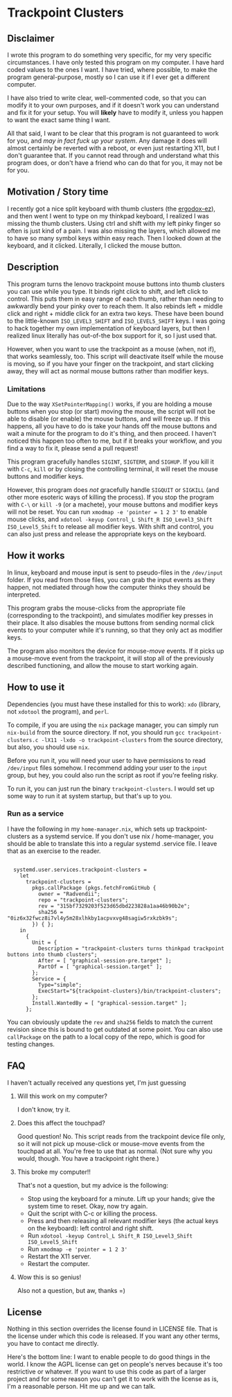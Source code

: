 # Trackpoint Clusters

## Disclaimer

I wrote this program to do something very specific, for my very specific circumstances. I have only tested this program on my computer. I have hard coded values to the ones I want. I have tried, where possible, to make the program general-purpose, mostly so I can use it if I ever get a different computer.

I have also tried to write clear, well-commented code, so that you can modify it to your own purposes, and if it doesn't work you can understand and fix it for your setup. You will **likely** have to modify it, unless you happen to want the exact same thing I want.

All that said, I want to be clear that this program is not guaranteed to work for you, and *may in fact fuck up your system*. Any damage it does will almost certainly be reverted with a reboot, or even just restarting X11, but I don't guarantee that. If you cannot read through and understand what this program does, or don't have a friend who can do that for you, it may not be for you.

## Motivation / Story time

I recently got a nice split keyboard with thumb clusters (the [ergodox-ez](https://ergodox-ez.com/)), and then went I went to type on my thinkpad keyboard, I realized I was missing the thumb clusters. Using ctrl and shift with my left pinky finger so often is just kind of a pain. I was also missing the layers, which allowed me to have so many symbol keys within easy reach. Then I looked down at the keyboard, and it clicked. Literally, I clicked the mouse button.

## Description

This program turns the lenovo trackpoint mouse buttons into thumb clusters you can use while you type. It binds right click to shift, and left click to control. This puts them in easy range of each thumb, rather than needing to awkwardly bend your pinky over to reach them. It also rebinds left + middle click and right + middle click for an extra two keys. These have been bound to the little-known `ISO_LEVEL3_SHIFT` and `ISO_LEVEL5_SHIFT` keys. I was going to hack together my own implementation of keyboard layers, but then I realized linux literally has out-of-the box support for it, so I just used that.

However, when you want to use the trackpoint as a mouse (when, not if), that works seamlessly, too. This script will deactivate itself while the mouse is moving, so if you have your finger on the trackpoint, and start clicking away, they will act as normal mouse buttons rather than modifier keys.

### Limitations

Due to the way `XSetPointerMapping()` works, if you are holding a mouse buttons when you stop (or start) moving the mouse, the script will not be able to disable (or enable) the mouse buttons, and will freeze up. If this happens, all you have to do is take your hands off the mouse buttons and wait a minute for the program to do it's thing, and then proceed. I haven't noticed this happen too often to me, but if it breaks your workflow, and you find a way to fix it, please send a pull request!

This program gracefully handles `SIGINT`, `SIGTERM`, and `SIGHUP`. If you kill it with `C-c`, `kill` or by closing the controlling terminal, it will reset the mouse buttons and modifier keys.

However, this program does *not* gracefully handle `SIGQUIT` or `SIGKILL` (and other more esoteric ways of killing the process). If you stop the program with `C-\` or `kill -9` (or a machete), your mouse buttons and modifier keys will not be reset. You can run `xmodmap -e 'pointer = 1 2 3'` to enable mouse clicks, and `xdotool -keyup Control_L Shift_R ISO_Level3_Shift ISO_Level5_Shift` to release all modifier keys. With shift and control, you can also just press and release the appropriate keys on the keyboard.


## How it works

In linux, keyboard and mouse input is sent to pseudo-files in the `/dev/input` folder. If you read from those files, you can grab the input events as they happen, not mediated through how the computer thinks they should be interpreted.

This program grabs the mouse-clicks from the appropriate file (corresponding to the trackpoint), and simulates modifier key presses in their place. It also disables the mouse buttons from sending normal click events to your computer while it's running, so that they only act as modifier keys.

The program also monitors the device for mouse-*move* events. If it picks up a mouse-move event from the trackpoint, it will stop all of the previously described functioning, and allow the mouse to start working again.

## How to use it

Dependencies (you must have these installed for this to work): `xdo` (library, not `xdotool` the program), and `perl`.

To compile, if you are using the `nix` package manager, you can simply run `nix-build` from the source directory. If not, you should run `gcc trackpoint-clusters.c -lX11 -lxdo -o trackpoint-clusters` from the source directory, but also, you should use `nix`.

Before you run it, you will need your user to have permissions to read `/dev/input` files somehow. I recommend adding your user to the `input` group, but hey, you could also run the script as root if you're feeling risky.

To run it, you can just run the binary `trackpoint-clusters`. I would set up some way to run it at system startup, but that's up to you.

### Run as a service

I have the following in my `home-manager.nix`, which sets up trackpoint-clusters as a systemd service. If you don't use nix / home-manager, you should be able to translate this into a regular systemd .service file. I leave that as an exercise to the reader.

```

  systemd.user.services.trackpoint-clusters =
    let
      trackpoint-clusters =
        pkgs.callPackage (pkgs.fetchFromGitHub {
          owner = "Radvendii";
          repo = "trackpoint-clusters";
          rev = "315bf7329203f523d65dbd223828a1aa46b90b2e";
          sha256 = "0iz6x32fwcz8i7vl4y5m28xlhkby1acpvxvg48sagiw5rxkzbk9s";
        }) { };
    in
      {
        Unit = {
          Description = "trackpoint-clusters turns thinkpad trackpoint buttons into thumb clusters";
          After = [ "graphical-session-pre.target" ];
          PartOf = [ "graphical-session.target" ];
        };
        Service = {
          Type="simple";
          ExecStart="${trackpoint-clusters}/bin/trackpoint-clusters";
        };
        Install.WantedBy = [ "graphical-session.target" ];
      };
```

You can obviously update the `rev` and `sha256` fields to match the current revision since this is bound to get outdated at some point. You can also use `callPackage` on the path to a local copy of the repo, which is good for testing changes.

## FAQ

I haven't actually received any questions yet, I'm just guessing

1. Will this work on my computer?

   I don't know, try it.

1. Does this affect the touchpad?

   Good question! No. This script reads from the trackpoint device file only, so it will not pick up mouse-click or mouse-move events from the touchpad at all. You're free to use that as normal. (Not sure why you would, though. You have a trackpoint right there.)

1. This broke my computer!!

   That's not a question, but my advice is the following:
   
   - Stop using the keyboard for a minute. Lift up your hands; give the system time to reset. Okay, now try again.
   - Quit the script with C-c or killing the process.
   - Press and then releasing all relevant modifier keys (the actual keys on the keyboard): left control and right shift.
   - Run `xdotool -keyup Control_L Shift_R ISO_Level3_Shift ISO_Level5_Shift`
   - Run `xmodmap -e 'pointer = 1 2 3'`
   - Restart the X11 server.
   - Restart the computer.
   
1. Wow this is so genius!

   Also not a question, but aw, thanks =)

## License

Nothing in this section overrides the license found in LICENSE file. That is the license under which this code is released. If you want any other terms, you have to contact me directly.

Here's the bottom line: I want to enable people to do good things in the world. I know the AGPL license can get on people's nerves because it's too restrictive or whatever. If you want to use this code as part of a larger project and for some reason you can't get it to work with the license as is, I'm a reasonable person. Hit me up and we can talk.
